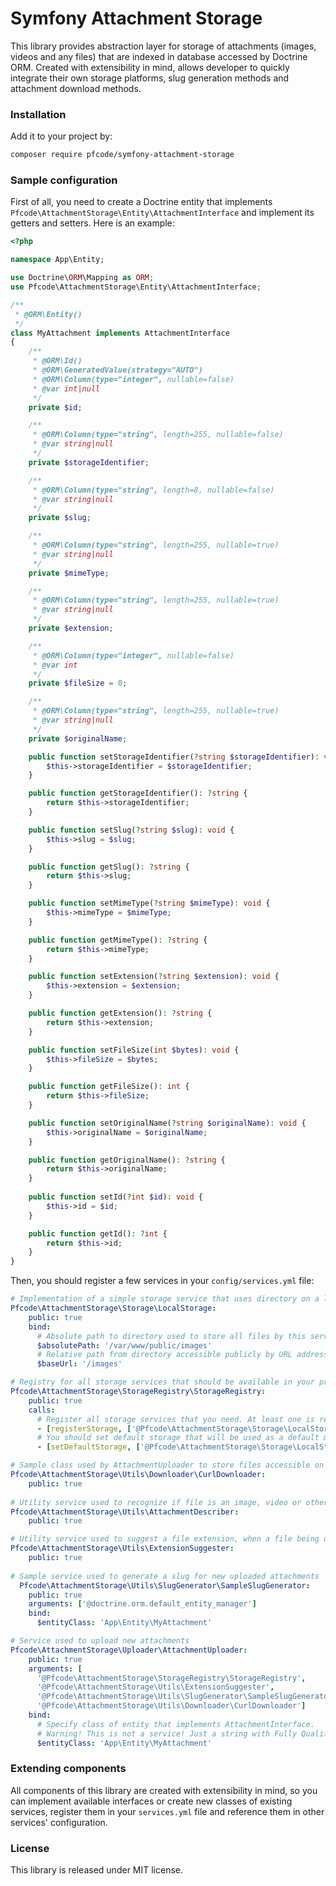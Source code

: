 # Symfony Attachment Storage
This library provides abstraction layer for storage of attachments (images, videos and any files) that are indexed in 
database accessed by Doctrine ORM. Created with extensibility in mind, allows developer to quickly integrate their own
storage platforms, slug generation methods and attachment download methods.

### Installation
Add it to your project by:
```bash
composer require pfcode/symfony-attachment-storage
```

### Sample configuration
First of all, you need to create a Doctrine entity that implements `Pfcode\AttachmentStorage\Entity\AttachmentInterface` 
and implement its getters and setters. Here is an example:

```php
<?php

namespace App\Entity;

use Doctrine\ORM\Mapping as ORM;
use Pfcode\AttachmentStorage\Entity\AttachmentInterface;

/**
 * @ORM\Entity()
 */
class MyAttachment implements AttachmentInterface
{
    /**
     * @ORM\Id()
     * @ORM\GeneratedValue(strategy="AUTO")
     * @ORM\Column(type="integer", nullable=false)
     * @var int|null
     */
    private $id;

    /**
     * @ORM\Column(type="string", length=255, nullable=false)
     * @var string|null
     */
    private $storageIdentifier;

    /**
     * @ORM\Column(type="string", length=8, nullable=false)
     * @var string|null
     */
    private $slug;

    /**
     * @ORM\Column(type="string", length=255, nullable=true)
     * @var string|null
     */
    private $mimeType;

    /**
     * @ORM\Column(type="string", length=255, nullable=true)
     * @var string|null
     */
    private $extension;

    /**
     * @ORM\Column(type="integer", nullable=false)
     * @var int
     */
    private $fileSize = 0;

    /**
     * @ORM\Column(type="string", length=255, nullable=true)
     * @var string|null
     */
    private $originalName;

    public function setStorageIdentifier(?string $storageIdentifier): void {
        $this->storageIdentifier = $storageIdentifier;
    }

    public function getStorageIdentifier(): ?string {
        return $this->storageIdentifier;
    }

    public function setSlug(?string $slug): void {
        $this->slug = $slug;
    }

    public function getSlug(): ?string {
        return $this->slug;
    }

    public function setMimeType(?string $mimeType): void {
        $this->mimeType = $mimeType;
    }

    public function getMimeType(): ?string {
        return $this->mimeType;
    }

    public function setExtension(?string $extension): void {
        $this->extension = $extension;
    }

    public function getExtension(): ?string {
        return $this->extension;
    }

    public function setFileSize(int $bytes): void {
        $this->fileSize = $bytes;
    }

    public function getFileSize(): int {
        return $this->fileSize;
    }

    public function setOriginalName(?string $originalName): void {
        $this->originalName = $originalName;
    }

    public function getOriginalName(): ?string {
        return $this->originalName;
    }
    
    public function setId(?int $id): void {
        $this->id = $id;    
    }   

    public function getId(): ?int {
        return $this->id;
    }
}
```

Then, you should register a few services in your `config/services.yml` file:
```yaml
# Implementation of a simple storage service that uses directory on a local machine that is accessible publicly by URL
Pfcode\AttachmentStorage\Storage\LocalStorage:
    public: true
    bind:
      # Absolute path to directory used to store all files by this service 
      $absolutePath: '/var/www/public/images'
      # Relative path from directory accessible publicly by URL address in browser
      $baseUrl: '/images'

# Registry for all storage services that should be available in your project
Pfcode\AttachmentStorage\StorageRegistry\StorageRegistry:
    public: true
    calls: 
      # Register all storage services that you need. At least one is required
      - [registerStorage, ['@Pfcode\AttachmentStorage\Storage\LocalStorage']]
      # You should set default storage that will be used as a default method for uploading
      - [setDefaultStorage, ['@Pfcode\AttachmentStorage\Storage\LocalStorage']]

# Sample class used by AttachmentUploader to store files accessible on remote servers by URL
Pfcode\AttachmentStorage\Utils\Downloader\CurlDownloader:
    public: true
    
# Utility service used to recognize if file is an image, video or other type
Pfcode\AttachmentStorage\Utils\AttachmentDescriber:
    public: true

# Utility service used to suggest a file extension, when a file being uploaded doesn't have one
Pfcode\AttachmentStorage\Utils\ExtensionSuggester:
    public: true
    
# Sample service used to generate a slug for new uploaded attachments
  Pfcode\AttachmentStorage\Utils\SlugGenerator\SampleSlugGenerator:
    public: true
    arguments: ['@doctrine.orm.default_entity_manager']
    bind:
      $entityClass: 'App\Entity\MyAttachment'

# Service used to upload new attachments
Pfcode\AttachmentStorage\Uploader\AttachmentUploader:
    public: true
    arguments: [
      '@Pfcode\AttachmentStorage\StorageRegistry\StorageRegistry', 
      '@Pfcode\AttachmentStorage\Utils\ExtensionSuggester',
      '@Pfcode\AttachmentStorage\Utils\SlugGenerator\SampleSlugGenerator',
      '@Pfcode\AttachmentStorage\Utils\Downloader\CurlDownloader']
    bind:
      # Specify class of entity that implements AttachmentInterface.
      # Warning! This is not a service! Just a string with Fully Qualified Class Name
      $entityClass: 'App\Entity\MyAttachment'
```

### Extending components
All components of this library are created with extensibility in mind, so you can implement available interfaces or
create new classes of existing services, register them in your `services.yml` file and reference them in other
services' configuration.

### License
This library is released under MIT license. 